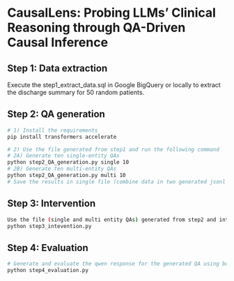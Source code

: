 # CausalLens: Probing LLMs’ Clinical Reasoning through QA-Driven Causal Inference

## Step 1: Data extraction 
Execute the step1_extract_data.sql in Google BigQuery or locally to extract the discharge summary for 50 random patients. 

## Step 2: QA generation 
```bash
# 1) Install the requirements
pip install transformers accelerate

# 2) Use the file generated from step1 and run the following command
# 2A) Generate ten single-entity QAs
python step2_QA_generation.py single 10
# 2B) Generate ten multi-entity QAs
python step2_QA_generation.py multi 10
# Save the results in single file (combine data in two generated jsonl file)
```

## Step 3: Intervention
```bash
Use the file (single and multi entity QAs) generated from step2 and intervene the discharge summary
python step3_intevention.py
```

## Step 4: Evaluation
```bash
# Generate and evaluate the qwen response for the generated QA using both original and intervened discharge summary
python step4_evaluation.py
```
